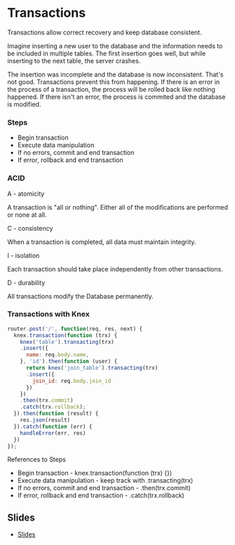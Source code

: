 # Transactions

Transactions allow correct recovery and keep database consistent.

Imagine inserting a new user to the database and the information needs to be included in multiple tables. The first insertion goes well, but while inserting to the next table, the server crashes.

The insertion was incomplete and the database is now inconsistent. That's not good. Transactions prevent this from happening. If there is an error in the process of a transaction, the process will be rolled back like nothing happened. If there isn't an error, the process is commited and the database is modified.

### Steps

- Begin transaction
- Execute data manipulation
- If no errors, commit and end transaction
- If error, rollback and end transaction

### ACID

A - atomicity

A transaction is "all or nothing". Either all of the modifications are performed or none at all.

C - consistency

When a transaction is completed, all data must maintain integrity.

I - isolation

Each transaction should take place independently from other transactions.

D - durability

All transactions modify the Database permanently.

### Transactions with Knex

```js
router.post('/', function(req, res, next) {
  knex.transaction(function (trx) {
    knex('table').transacting(trx)
    .insert({
      name: req.body.name,
    }, 'id').then(function (user) {
      return knex('join_table').transacting(trx)
      .insert({
        join_id: req.body.join_id
      })
    })
    .then(trx.commit)
    .catch(trx.rollback);
  }).then(function (result) {
    res.json(result)
  }).catch(function (err) {
    handleError(err, res)
  })
});
```

References to Steps

- Begin transaction - knex.transaction(function (trx) {})
- Execute data manipulation - keep track with .transacting(trx)
- If no errors, commit and end transaction - .then(trx.commit)
- If error, rollback and end transaction - .catch(trx.rollback)

## Slides

* [Slides](https://docs.google.com/presentation/d/1frR5JltuT3_Wpt1IfPXrbu-rVqq4zB5RvqeNc0tIAp4/edit)
